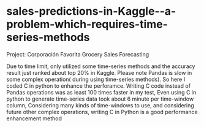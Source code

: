 # sales-predictions-in-Kaggle--a-problem-which-requires-time-series-methods
Project: Corporación Favorita Grocery Sales Forecasting

Due to time limit, only utilized some time-series  methods and the accuracy result just ranked about top 20% in Kaggle. 
Please note Pandas is slow in some complex operation( during using time-series  methods). 
So here I coded C in python to enhance the perforamce.
Writing  C code instead of Pandas operations was as least 100 times faster in my test, 
Even using C in python to generate time-series data took about  6 minute per time-window column, 
Considering many kinds of time-windows to use, and considering future other complex operations,  writing C in Python is a good performance enhancement method
